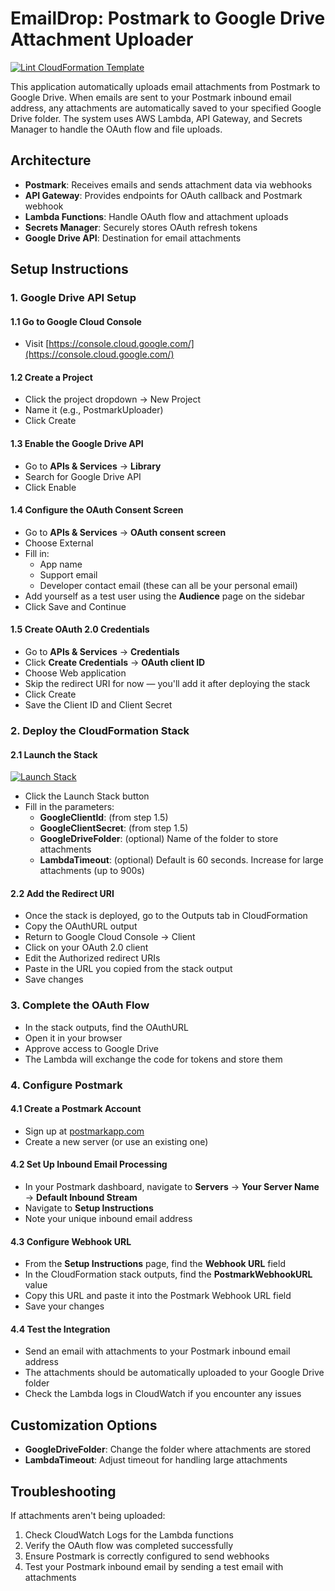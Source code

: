 # EmailDrop: Postmark to Google Drive Attachment Uploader

[![Lint CloudFormation Template](https://github.com/kevinl95/EmailDrop/actions/workflows/main.yml/badge.svg)](https://github.com/kevinl95/EmailDrop/actions/workflows/main.yml)

This application automatically uploads email attachments from Postmark to Google Drive. When emails are sent to your Postmark inbound email address, any attachments are automatically saved to your specified Google Drive folder. The system uses AWS Lambda, API Gateway, and Secrets Manager to handle the OAuth flow and file uploads.

## Architecture

- **Postmark**: Receives emails and sends attachment data via webhooks
- **API Gateway**: Provides endpoints for OAuth callback and Postmark webhook
- **Lambda Functions**: Handle OAuth flow and attachment uploads
- **Secrets Manager**: Securely stores OAuth refresh tokens
- **Google Drive API**: Destination for email attachments

## Setup Instructions

### 1. Google Drive API Setup

#### 1.1 Go to Google Cloud Console
- Visit [https://console.cloud.google.com/](https://console.cloud.google.com/)

#### 1.2 Create a Project
- Click the project dropdown → New Project
- Name it (e.g., PostmarkUploader)
- Click Create

#### 1.3 Enable the Google Drive API
- Go to **APIs & Services** → **Library**
- Search for Google Drive API
- Click Enable

#### 1.4 Configure the OAuth Consent Screen
- Go to **APIs & Services** → **OAuth consent screen**
- Choose External
- Fill in:
  - App name
  - Support email
  - Developer contact email (these can all be your personal email)
- Add yourself as a test user using the **Audience** page on the sidebar
- Click Save and Continue

#### 1.5 Create OAuth 2.0 Credentials
- Go to **APIs & Services** → **Credentials**
- Click **Create Credentials** → **OAuth client ID**
- Choose Web application
- Skip the redirect URI for now — you'll add it after deploying the stack
- Click Create
- Save the Client ID and Client Secret

### 2. Deploy the CloudFormation Stack

#### 2.1 Launch the Stack

[![Launch Stack](https://s3.amazonaws.com/cloudformation-examples/cloudformation-launch-stack.png)](https://console.aws.amazon.com/cloudformation/home#/stacks/create/review?templateURL=https://emaildroppostmark.s3.us-west-2.amazonaws.com/cloudformation.yml)

- Click the Launch Stack button
- Fill in the parameters:
  - **GoogleClientId**: (from step 1.5)
  - **GoogleClientSecret**: (from step 1.5)
  - **GoogleDriveFolder**: (optional) Name of the folder to store attachments
  - **LambdaTimeout**: (optional) Default is 60 seconds. Increase for large attachments (up to 900s)

#### 2.2 Add the Redirect URI
- Once the stack is deployed, go to the Outputs tab in CloudFormation
- Copy the OAuthURL output
- Return to Google Cloud Console → Client
- Click on your OAuth 2.0 client
- Edit the Authorized redirect URIs
- Paste in the URL you copied from the stack output
- Save changes

### 3. Complete the OAuth Flow
- In the stack outputs, find the OAuthURL
- Open it in your browser
- Approve access to Google Drive
- The Lambda will exchange the code for tokens and store them

### 4. Configure Postmark

#### 4.1 Create a Postmark Account
- Sign up at [postmarkapp.com](https://postmarkapp.com)
- Create a new server (or use an existing one)

#### 4.2 Set Up Inbound Email Processing
- In your Postmark dashboard, navigate to **Servers** → **Your Server Name** → **Default Inbound Stream**
- Navigate to **Setup Instructions**
- Note your unique inbound email address

#### 4.3 Configure Webhook URL
- From the **Setup Instructions** page, find the **Webhook URL** field
- In the CloudFormation stack outputs, find the **PostmarkWebhookURL** value
- Copy this URL and paste it into the Postmark Webhook URL field
- Save your changes

#### 4.4 Test the Integration
- Send an email with attachments to your Postmark inbound email address
- The attachments should be automatically uploaded to your Google Drive folder
- Check the Lambda logs in CloudWatch if you encounter any issues

## Customization Options

- **GoogleDriveFolder**: Change the folder where attachments are stored
- **LambdaTimeout**: Adjust timeout for handling large attachments

## Troubleshooting

If attachments aren't being uploaded:
1. Check CloudWatch Logs for the Lambda functions
2. Verify the OAuth flow was completed successfully
3. Ensure Postmark is correctly configured to send webhooks
4. Test your Postmark inbound email by sending a test email with attachments